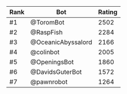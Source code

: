 Rank|Bot|Rating
---|---|---
#1|@ToromBot|2502
#2|@RaspFish|2284
#3|@OceanicAbyssalord|2166
#4|@colinbot|2005
#5|@OpeningsBot|1860
#6|@DavidsGuterBot|1572
#7|@pawnrobot|1264
